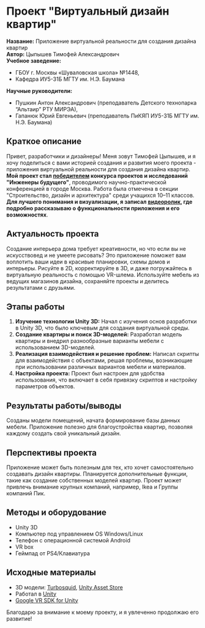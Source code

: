 # Проект "Виртуальный дизайн квартир"

**Название:** Приложение виртуальной реальности для создания дизайна квартир   
**Автор:** Цыпышев Тимофей Александрович   
**Учебное заведение:**
- ГБОУ г. Москвы «Шуваловская школа» №1448,   
- Кафедра ИУ5-31Б МГТУ им. Н.Э. Баумана
   
**Научные руководители:**
- Пушкин Антон Александрович (преподаватель Детского технопарка “Альтаир” РТУ МИРЭА),   
- Гапанюк Юрий Евгеньевич (преподаватель ПиКЯП ИУ5-31Б МГТУ им. Н.Э. Баумана)   

## Краткое описание
Привет, разработчики и дизайнеры! Меня зовут Тимофей Цыпышев, и я хочу поделиться с вами историей создания и развития моего проекта - приложения виртуальной реальности для создания дизайна квартир.   
**Мой проект стал [победителем](https://profil.mos.ru/inj/proekty/prilozhenie-pod-virtualnuyu-realnost-dlya-sozdaniya-dizajna-kvartir.html) конкурса проектов и исследований "Инженеры будущего"**, проводимого научно-практической конференцией в городе Москва. Работа была отмечена в секции "Строительство, дизайн и архитектура" среди учащихся 10–11 классов.   
**Для лучшего понимания и визуализации, я записал [видеоролик](https://youtu.be/aWuK89HaVKQ), где подробно рассказываю о функциональности приложения и его возможностях**.   

## Актуальность проекта
Создание интерьера дома требует креативности, но что если вы не искусствовед и не умеете рисовать? Это приложение поможет вам воплотить ваши идеи в красивые планировки, схемы домов и интерьеры. Рисуйте в 2D, корректируйте в 3D, и даже погружайтесь в виртуальную реальность с помощью VR-шлема. Используйте мебель из ведущих магазинов дизайна, сохраняйте проекты и делитесь результатами с друзьями.

## Этапы работы
1. **Изучение технологии Unity 3D:** Начал с изучения основ разработки в Unity 3D, что было ключевым для создания виртуальной среды.
2. **Создание квартиры и поиск 3D-моделей:** Разработал модель квартиры и внедрил разнообразные варианты мебели с использованием 3D-моделей.
3. **Реализация взаимодействия и решение проблем:** Написал скрипты для взаимодействия с объектами, решая проблемы, возникающие при использовании различных вариантов мебели и материалов.
4. **Настройка проекта:** Проект был настроен для удобства использования, что включает в себя привязку скриптов и настройку параметров объектов.

## Результаты работы/выводы

Созданы модели помещений, начата формирование базы данных мебели. Приложение полезно для благоустройства квартир, позволяя каждому создать свой уникальный дизайн.

## Перспективы проекта

Приложение может быть полезным для тех, кто хочет самостоятельно создавать дизайн квартиры. Планируется дополнительные функции, такие как создание собственных моделей квартир. Проект может привлечь внимание крупных компаний, например, Ikea и Группы компаний Пик.

## Методы и оборудование

- Unity 3D
- Компьютер под управлением OS Windows/Linux
- Телефон с операционной системой Android
- VR box
- Геймпад от PS4/Клавиатура

## Исходные материалы

- 3D модели: [Turbosquid](https://www.turbosquid.com/Search/3D-Models), [Unity Asset Store](https://assetstore.unity.com/3d)
- Работал в [Unity](https://unity.com/ru)
- [Google VR SDK for Unity](https://github.com/googlevr/gvr-unity-sdk/releases/tag/v1.200)

Благодарю за внимание к моему проекту, и я увлеченно продолжаю его развитие!
